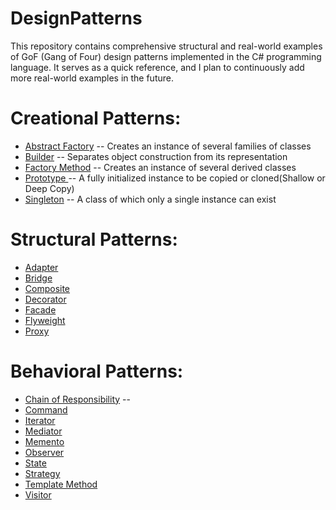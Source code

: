 # DesignPatterns
This repository contains comprehensive structural and real-world examples of GoF (Gang of Four) design patterns implemented in the C# programming language. It serves as a quick reference, and I plan to continuously add more real-world examples in the future.

<h1>Creational Patterns:</h1>
<ul> 
  <li><a href ="https://github.com/azeheruddin-khan/DesignPatterns/tree/main/AbstractFactory.Structural" target="_blank">Abstract Factory</a> -- Creates an instance of several families of classes </li>
  <li><a href ="https://github.com/azeheruddin-khan/DesignPatterns/tree/main/Builder.Structural" target="_blank">Builder</a> -- Separates object construction from its representation </li>
  <li><a href ="https://github.com/azeheruddin-khan/DesignPatterns/tree/main/FactoryMethod.Structural" target="_blank">Factory Method</a> -- Creates an instance of several derived classes </li>
  <li><a href ="https://github.com/azeheruddin-khan/DesignPatterns/tree/main/Prototype.Structural" target="_blank">Prototype </a> -- A fully initialized instance to be copied or cloned(Shallow or Deep Copy) </li>
  <li><a href ="https://github.com/azeheruddin-khan/DesignPatterns/tree/main/Singleton.Structural" target="_blank"> Singleton</a> --  A class of which only a single instance can exist </li>
</ul>

<h1>Structural Patterns:</h1>
 <ul>
   <li><a href ="https://github.com/azeheruddin-khan/DesignPatterns/tree/main/Adapter.Structural" target="_blank">Adapter   </a></li>    
   <li><a href ="https://github.com/azeheruddin-khan/DesignPatterns/tree/main/Bridge.Structural" target="_blank">Bridge    </a></li>
   <li><a href ="https://github.com/azeheruddin-khan/DesignPatterns/tree/main/Composite.Structural" target="_blank">Composite </a></li>
   <li><a href ="https://github.com/azeheruddin-khan/DesignPatterns/tree/main/Decorator.Structural" target="_blank">Decorator </a></li>
   <li><a href ="https://github.com/azeheruddin-khan/DesignPatterns/tree/main/Facade.Structural" target="_blank">Facade   </a> </li>
   <li><a href ="https://github.com/azeheruddin-khan/DesignPatterns/tree/main/Flyweight.Structural" target="_blank">Flyweight </a></li>
   <li><a href ="https://github.com/azeheruddin-khan/DesignPatterns/tree/main/Proxy.Structural" target="_blank"> Proxy </a></li>
 </ul>

<h1>Behavioral Patterns:</h1>
<ul>
<li> <a href ="https://github.com/azeheruddin-khan/DesignPatterns/tree/main/ChainofResponsibility.Structural" target="_blank">Chain of Responsibility</a> -- </li>
  <li><a href ="https://github.com/azeheruddin-khan/DesignPatterns/tree/main/Command.Structural" target="_blank">Command</a></li>
  <li><a href ="https://github.com/azeheruddin-khan/DesignPatterns/tree/main/Iterator.Structural" target="_blank">Iterator</a></li>
  <li><a href ="https://github.com/azeheruddin-khan/DesignPatterns/tree/main/Mediator.Structural" target="_blank">Mediator </a></li>
  <li><a href ="https://github.com/azeheruddin-khan/DesignPatterns/tree/main/Memento.Structural" target="_blank">Memento </a></li>
  <li><a href ="https://github.com/azeheruddin-khan/DesignPatterns/tree/main/Observer.Structural" target="_blank">Observer</a></li>
  <li><a href ="https://github.com/azeheruddin-khan/DesignPatterns/tree/main/State.Structural" target="_blank">State </a></li>
  <li><a href ="https://github.com/azeheruddin-khan/DesignPatterns/tree/main/Strategy.Structural" target="_blank">Strategy </a></li>
  <li><a href ="https://github.com/azeheruddin-khan/DesignPatterns/tree/main/TemplateMethod.Structural" target="_blank">Template Method </a></li>
  <li><a href ="https://github.com/azeheruddin-khan/DesignPatterns/tree/main/Visitor.Structural" target="_blank"> Visitor </a></li>
</ul>

